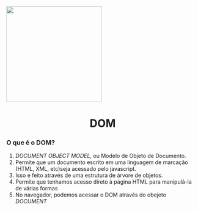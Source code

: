 <img src="https://cdn.areademembros.com/files/instancia_1851/image/zJINa5DlBsJZjPLggIECpBpfmiE7E9g8JAiMqfVK.png" width="250px"> 
<h1 align="center">
 DOM
</h1>
<h3>O que é o DOM?</h3> 
 <ol>
    <li><i>DOCUMENT OBJECT MODEL</i>, ou Modelo de Objeto de Documento.</li>
    <li>Permite  que um documento escrito em uma linguagem de marcação (HTML, XML, etc)seja acessado pelo javascript.</li>
    <li>Isso e feito através de uma estrutura de árvore de objetos.</li>
    <li>Permite que tenhamos acesso direto à página HTML para manipulá-la de várias formas</li>
    <li>No navegador, podemos acessar o DOM através do obejeto <i>DOCUMENT</i></li>
</ol>
